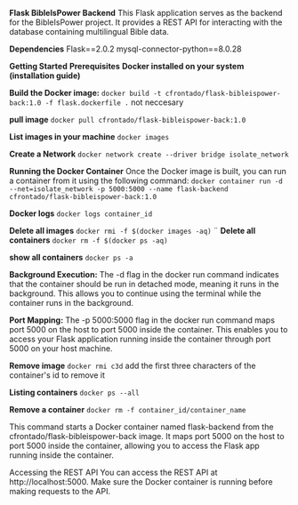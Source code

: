 **Flask BibleIsPower Backend**
This Flask application serves as the backend for the BibleIsPower project. It provides a REST API for interacting with the database containing multilingual Bible data.

**Dependencies**
Flask==2.0.2
mysql-connector-python==8.0.28

**Getting Started**
**Prerequisites**
**Docker installed on your system (installation guide)**


**Build the Docker image:**
`docker build -t cfrontado/flask-bibleispower-back:1.0 -f flask.dockerfile .`
not neccesary

**pull image**
`docker pull cfrontado/flask-bibleispower-back:1.0`

**List images in your machine**
`docker images`

**Create a Network**
`docker network create --driver bridge isolate_network`

**Running the Docker Container**
Once the Docker image is built, you can run a container from it using the following command:
`docker container run -d --net=isolate_network -p 5000:5000 --name flask-backend cfrontado/flask-bibleispower-back:1.0`

**Docker logs**
`docker logs container_id`

**Delete all images**
`docker rmi -f $(docker images -aq)`
¨
**Delete all containers**
`docker rm -f $(docker ps -aq)`


**show all containers**
`docker ps -a`




**Background Execution:** 
The -d flag in the docker run command indicates that the container should be run in detached mode, meaning it runs in the background. This allows you to continue using the terminal while the container runs in the background.

**Port Mapping:**
The -p 5000:5000 flag in the docker run command maps port 5000 on the host to port 5000 inside the container. This enables you to access your Flask application running inside the container through port 5000 on your host machine.

**Remove image**
`docker rmi c3d`
add the first three characters of the container's id to remove it

**Listing containers**
`docker ps --all`

**Remove a container**
`docker rm -f container_id/container_name`

This command starts a Docker container named flask-backend from the cfrontado/flask-bibleispower-back image. It maps port 5000 on the host to port 5000 inside the container, allowing you to access the Flask app running inside the container.

Accessing the REST API
You can access the REST API at http://localhost:5000. Make sure the Docker container is running before making requests to the API.
